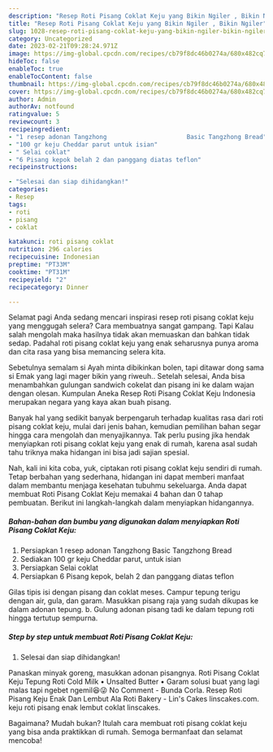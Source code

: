 ```yaml
---
description: "Resep Roti Pisang Coklat Keju yang Bikin Ngiler , Bikin Ngiler"
title: "Resep Roti Pisang Coklat Keju yang Bikin Ngiler , Bikin Ngiler"
slug: 1028-resep-roti-pisang-coklat-keju-yang-bikin-ngiler-bikin-ngiler
category: Uncategorized
date: 2023-02-21T09:28:24.971Z
image: https://img-global.cpcdn.com/recipes/cb79f8dc46b0274a/680x482cq70/roti-pisang-coklat-keju-foto-resep-utama.jpg
hideToc: false
enableToc: true
enableTocContent: false
thumbnail: https://img-global.cpcdn.com/recipes/cb79f8dc46b0274a/680x482cq70/roti-pisang-coklat-keju-foto-resep-utama.jpg
cover: https://img-global.cpcdn.com/recipes/cb79f8dc46b0274a/680x482cq70/roti-pisang-coklat-keju-foto-resep-utama.jpg
author: Admin
authorAv: notfound
ratingvalue: 5
reviewcount: 3
recipeingredient:
- "1 resep adonan Tangzhong                      Basic Tangzhong Bread"
- "100 gr keju Cheddar parut untuk isian"
- " Selai coklat"
- "6 Pisang kepok belah 2 dan panggang diatas teflon"
recipeinstructions:

- "Selesai dan siap dihidangkan!"
categories:
- Resep
tags:
- roti
- pisang
- coklat

katakunci: roti pisang coklat 
nutrition: 296 calories
recipecuisine: Indonesian
preptime: "PT33M"
cooktime: "PT31M"
recipeyield: "2"
recipecategory: Dinner

---
```



Selamat pagi Anda sedang mencari inspirasi resep roti pisang coklat keju yang menggugah selera? Cara membuatnya sangat gampang. Tapi Kalau salah mengolah maka hasilnya tidak akan memuaskan dan bahkan tidak sedap. Padahal roti pisang coklat keju yang enak seharusnya punya aroma dan cita rasa yang bisa memancing selera kita.


Sebetulnya semalam si Ayah minta dibikinkan bolen, tapi ditawar dong sama si Emak yang lagi mager bikin yang riweuh.. Setelah selesai, Anda bisa menambahkan gulungan sandwich cokelat dan pisang ini ke dalam wajan dengan olesan. Kumpulan Aneka Resep Roti Pisang Coklat Keju Indonesia merupakan negara yang kaya akan buah pisang.

Banyak hal yang sedikit banyak berpengaruh terhadap kualitas rasa dari roti pisang coklat keju, mulai dari jenis bahan, kemudian pemilihan bahan segar hingga cara mengolah dan menyajikannya. Tak perlu pusing jika hendak menyiapkan roti pisang coklat keju yang enak di rumah, karena asal sudah tahu triknya maka hidangan ini bisa jadi sajian spesial.


Nah, kali ini kita coba, yuk, ciptakan roti pisang coklat keju sendiri di rumah. Tetap berbahan yang sederhana, hidangan ini dapat memberi manfaat dalam membantu menjaga kesehatan tubuhmu sekeluarga. Anda dapat membuat Roti Pisang Coklat Keju memakai 4 bahan dan 0 tahap pembuatan. Berikut ini langkah-langkah dalam menyiapkan hidangannya.

<!--inarticleads1-->

##### Bahan-bahan dan bumbu yang digunakan dalam menyiapkan Roti Pisang Coklat Keju:

1. Persiapkan 1 resep adonan Tangzhong                      Basic Tangzhong Bread
1. Sediakan 100 gr keju Cheddar parut, untuk isian
1. Persiapkan  Selai coklat
1. Persiapkan 6 Pisang kepok, belah 2 dan panggang diatas teflon


Gilas tipis isi dengan pisang dan coklat meses. Campur tepung terigu dengan air, gula, dan garam. Masukkan pisang raja yang sudah dikupas ke dalam adonan tepung. b. Gulung adonan pisang tadi ke dalam tepung roti hingga tertutup sempurna. 

<!--inarticleads2-->

##### Step by step untuk membuat Roti Pisang Coklat Keju:


1. Selesai dan siap dihidangkan!

Panaskan minyak goreng, masukkan adonan pisangnya. Roti Pisang Coklat Keju Tepung Roti Cold Milk • Unsalted Butter • Garam solusi buat yang lagi malas tapi ngebet ngemil😆😜 No Comment - Bunda Corla. Resep Roti Pisang Keju Enak Dan Lembut Ala Roti Bakery - Lin&#39;s Cakes linscakes.com. keju roti pisang enak lembut coklat linscakes. 

Bagaimana? Mudah bukan? Itulah cara membuat roti pisang coklat keju yang bisa anda praktikkan di rumah. Semoga bermanfaat dan selamat mencoba!
